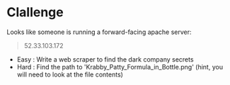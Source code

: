 Clallenge
=========

Looks like someone is running a forward-facing apache server:
> 52.33.103.172

* Easy : Write a web scraper to find the dark company secrets
* Hard : Find the path to 'Krabby_Patty_Formula_in_Bottle.png' (hint, you will need to look at the file contents)
